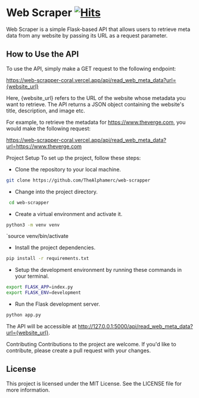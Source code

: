 # Web Scraper [![Hits](https://hits.seeyoufarm.com/api/count/incr/badge.svg?url=https%3A%2F%2Fgithub.com%2FTheAlphamerc%2Fweb-scrapper&count_bg=%2379C83D&title_bg=%23555555&icon=&icon_color=%23E7E7E7&title=hits&edge_flat=false)](https://hits.seeyoufarm.com)
Web Scraper is a simple Flask-based API that allows users to retrieve meta data from any website by passing its URL as a request parameter.

## How to Use the API
To use the API, simply make a GET request to the following endpoint:

https://web-scrapper-coral.vercel.app/api/read_web_meta_data?url={website_url}

Here, {website_url} refers to the URL of the website whose metadata you want to retrieve. The API returns a JSON object containing the website's title, description, and image etc.

For example, to retrieve the metadata for https://www.theverge.com, you would make the following request:

https://web-scrapper-coral.vercel.app/api/read_web_meta_data?url=https://www.theverge.com

Project Setup
To set up the project, follow these steps:

- Clone the repository to your local machine.
```bash
git clone https://github.com/TheAlphamerc/web-scrapper
```

- Change into the project directory.
``` bash
 cd web-scrapper 
```

- Create a virtual environment and activate it.
``` bash
python3 -m venv venv
```

`source venv/bin/activate

- Install the project dependencies.
``` bash
pip install -r requirements.txt
```

- Setup the development environment by running these commands in your terminal.
 ``` bash
export FLASK_APP=index.py
export FLASK_ENV=development
```

- Run the Flask development server.
``` bash
python app.py
```

The API will be accessible at http://127.0.0.1:5000/api/read_web_meta_data?url={website_url}.

Contributing
Contributions to the project are welcome. If you'd like to contribute, please create a pull request with your changes.

## License
This project is licensed under the MIT License. See the LICENSE file for more information.
